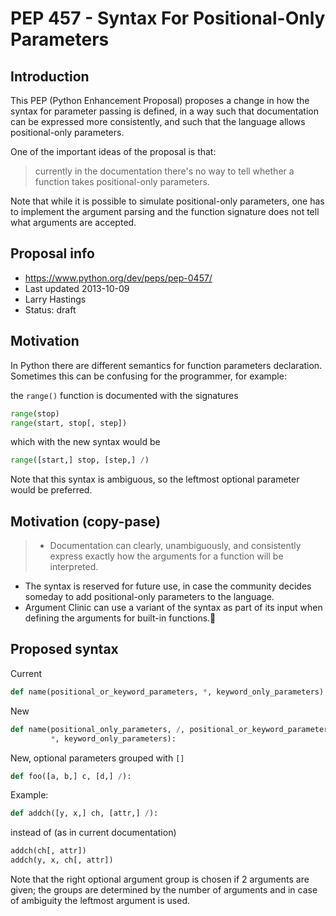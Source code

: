 PEP 457 - Syntax For Positional-Only Parameters
===============

## Introduction
This PEP (Python Enhancement Proposal) proposes a change in how the syntax for parameter passing is
defined, in a way such that documentation can be expressed more consistently, and such that
the language allows positional-only parameters.

One of the important ideas of the proposal is that:
> currently in the documentation there's no way to tell whether a function takes positional-only parameters. 

Note that while it is possible to simulate positional-only parameters, one has to implement the argument parsing and the function signature does not tell what arguments are accepted.

## Proposal info
* https://www.python.org/dev/peps/pep-0457/
* Last updated 2013-10-09
* Larry Hastings <larry at hastings.org>
* Status: draft

## Motivation
In Python there are different semantics for function parameters declaration. Sometimes this can be confusing for the programmer, for example:

the `range()` function is documented with the signatures
```python
range(stop)
range(start, stop[, step])
```
which with the new syntax would be
```python
range([start,] stop, [step,] /)
```
Note that this syntax is ambiguous, so the leftmost optional parameter would be preferred.

## Motivation (copy-pase)
> * Documentation can clearly, unambiguously, and consistently express exactly how the arguments for a function will be interpreted.
* The syntax is reserved for future use, in case the community decides someday to add positional-only parameters to the language.
* Argument Clinic can use a variant of the syntax as part of its input when defining the arguments for built-in functions.


## Proposed syntax
Current
```python
def name(positional_or_keyword_parameters, *, keyword_only_parameters):
```

New
```python
def name(positional_only_parameters, /, positional_or_keyword_parameters,
         *, keyword_only_parameters):
```

New, optional parameters grouped with `[]`
```python
def foo([a, b,] c, [d,] /):
```

Example:
```python
def addch([y, x,] ch, [attr,] /):
```
instead of (as in current documentation)
```python
addch(ch[, attr])
addch(y, x, ch[, attr])
```

Note that the right optional argument group is chosen if 2 arguments are given; the groups are determined by the number of arguments and in case of ambiguity the leftmost argument is used.
